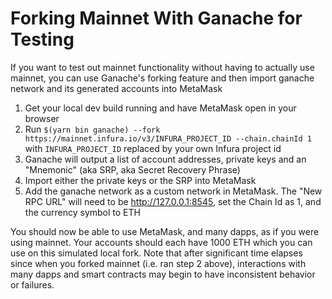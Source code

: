# Forking Mainnet With Ganache for Testing

If you want to test out mainnet functionality without having to actually use mainnet, you can use Ganache's forking feature and then import ganache network and its generated accounts into MetaMask

1. Get your local dev build running and have MetaMask open in your browser
2. Run `$(yarn bin ganache) --fork https://mainnet.infura.io/v3/INFURA_PROJECT_ID --chain.chainId 1` with `INFURA_PROJECT_ID` replaced by your own Infura project id
3. Ganache will output a list of account addresses, private keys and an "Mnemonic" (aka SRP, aka Secret Recovery Phrase)
4. Import either the private keys or the SRP into MetaMask
5. Add the ganache network as a custom network in MetaMask. The "New RPC URL" will need to be http://127.0.0.1:8545, set the Chain Id as 1, and the currency symbol to ETH

You should now be able to use MetaMask, and many dapps, as if you were using mainnet. Your accounts should each have 1000 ETH which you can use on this simulated local fork. Note that after significant time elapses since when you forked mainnet (i.e. ran step 2 above), interactions with many dapps and smart contracts may begin to have inconsistent behavior or failures.
